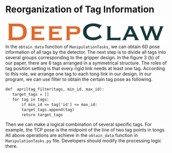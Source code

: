# Reorganization of Tag Information

![DeepClawLogo](asset/fig-DeepClaw.png)
In the `obtain_data` function of `ManipulationTasks`, we can obtain 6D pose information of all tags by the detector. The next step is to divide all tags into several groups corresponding to the gripper design. In the figure 3 (b) of our paper, there are 6 tags arranged in a symmetrical structure. The roles of tag position setting is that every rigid link needs at least one tag. According to this role, we arrange one tag to each tong link in our design. In our program, we can use filter to obtain the certain tag pose as following.

    def  apriltag_filter(tags, min_id, max_id):
       target_tags = []
       for tag in tags:
           if min_id <= tag['id'] <= max_id:
           target_tags.append(tag)
           return target_tags

Then we can make a logical combination of several specific tags. For example, the TCP pose is the midpoint of the line of two tag points in tongs.
All above operations are achieve in the `obtain_data` function in `ManipulationTasks.py` file. Developers should modify the processing logic there.

